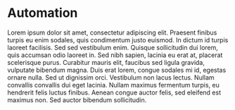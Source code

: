 # Automation

Lorem ipsum dolor sit amet, consectetur adipiscing elit. Praesent finibus turpis eu enim sodales, quis condimentum justo euismod. In dictum id turpis laoreet facilisis. Sed sed vestibulum enim. Quisque sollicitudin dui lorem, quis accumsan odio laoreet in. Sed nibh sapien, lacinia eu erat at, placerat scelerisque purus. Curabitur mauris elit, faucibus sed ligula gravida, vulputate bibendum magna. Duis erat lorem, congue sodales mi id, egestas ornare nulla. Sed ut dignissim orci. Vestibulum non lacus lectus. Nullam convallis convallis dui eget lacinia. Nullam maximus fermentum turpis, eu hendrerit felis luctus finibus. Aenean congue auctor felis, sed eleifend est maximus non. Sed auctor bibendum sollicitudin.
